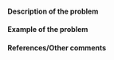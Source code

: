 #### Description of the problem
<!--Please provide a clear and details information of the bug/data structure to be added.-->

#### Example of the problem
<!--Provide a reproducible example code which is causing the bug to appear. Leave this section if the problem is not a bug.-->

#### References/Other comments
